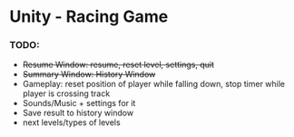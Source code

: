 # Unity - Racing Game

### **TODO:**
- ~~Resume Window: resume, reset level, settings, quit~~
- ~~Summary Window: History Window~~
- Gameplay: reset position of player while falling down, stop timer while player is crossing track
- Sounds/Music + settings for it
- Save result to history window
- next levels/types of levels